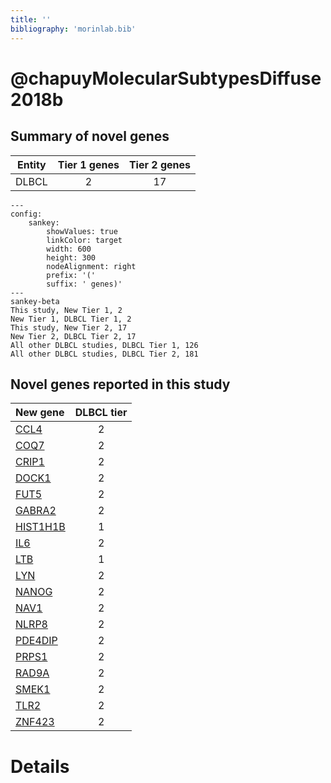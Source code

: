 ```yaml
---
title: ''
bibliography: 'morinlab.bib'
---
```


# @chapuyMolecularSubtypesDiffuse2018b
## Summary of novel genes

|Entity| Tier 1 genes| Tier 2 genes|
|:-:|:-:|:-:|
|DLBCL|2|17|
```mermaid
---
config:
    sankey:
        showValues: true
        linkColor: target
        width: 600
        height: 300
        nodeAlignment: right
        prefix: '('
        suffix: ' genes)'
---
sankey-beta
This study, New Tier 1, 2
New Tier 1, DLBCL Tier 1, 2
This study, New Tier 2, 17
New Tier 2, DLBCL Tier 2, 17
All other DLBCL studies, DLBCL Tier 1, 126
All other DLBCL studies, DLBCL Tier 2, 181
```


## Novel genes reported in this study

|New gene|DLBCL tier|
|:-|:-:|
|[CCL4](../CCL4)|2 |
|[COQ7](../COQ7)|2 |
|[CRIP1](../CRIP1)|2 |
|[DOCK1](../DOCK1)|2 |
|[FUT5](../FUT5)|2 |
|[GABRA2](../GABRA2)|2 |
|[HIST1H1B](../HIST1H1B)|1 |
|[IL6](../IL6)|2 |
|[LTB](../LTB)|1 |
|[LYN](../LYN)|2 |
|[NANOG](../NANOG)|2 |
|[NAV1](../NAV1)|2 |
|[NLRP8](../NLRP8)|2 |
|[PDE4DIP](../PDE4DIP)|2 |
|[PRPS1](../PRPS1)|2 |
|[RAD9A](../RAD9A)|2 |
|[SMEK1](../SMEK1)|2 |
|[TLR2](../TLR2)|2 |
|[ZNF423](../ZNF423)|2 |

# Details

